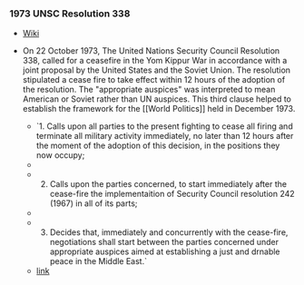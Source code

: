 ### 1973 UNSC Resolution 338
- [Wiki](https://en.wikipedia.org/wiki/United_Nations_Security_Council_Resolution_338)
- On 22 October 1973, The United Nations Security Council Resolution 338, called for a ceasefire in the Yom Kippur War in accordance with a joint proposal by the United States and the Soviet Union. The resolution stipulated a cease fire to take effect within 12 hours of the adoption of the resolution. The "appropriate auspices" was interpreted to mean American or Soviet rather than UN auspices. This third clause helped to establish the framework for the [[World Politics]] held in December 1973.
    
    - `1. Calls upon all parties to the present fighting to cease all firing and terminate all military activity immediately, no later than 12 hours after the moment of the adoption of this decision, in the positions they now occupy;  
    -   
    - 2. Calls upon the parties concerned, to start immediately after the cease-fire the implementaition of Security Council resolution 242 (1967) in all of its parts;  
    -   
    - 3. Decides that, immediately and concurrently with the cease-fire, negotiations shall start between the parties concerned under appropriate auspices aimed at establishing a just and drnable peace in the Middle East.`  
    - [link](https://daccess-ods.un.org/access.nsf/Get?OpenAgent&DS=S/RES/338(1973)&Lang=E)